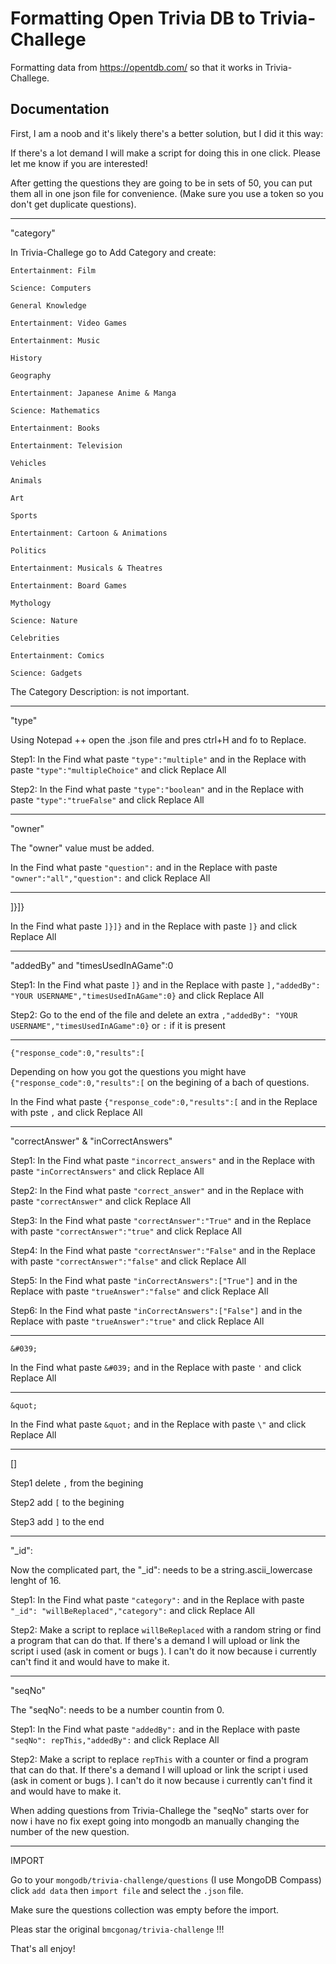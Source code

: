 # Formatting Open Trivia DB to Trivia-Challege

Formatting data from https://opentdb.com/ so that it works in Trivia-Challege.

## Documentation

First, I am a noob and it's likely there's a better solution, but I did it this way:

If there's a lot demand I will make a script for doing this in one click. Please let me know if you are interested!

After getting the questions they are going to be in sets of 50, you can put them all in one json file for convenience. (Make sure you use a token so you don't get duplicate questions).

--------------------------------------------------

"category"

In Trivia-Challege go to Add Category and create:

```Entertainment: Film```

```Science: Computers```

```General Knowledge```

```Entertainment: Video Games```

```Entertainment: Music```

```History```

```Geography```

```Entertainment: Japanese Anime & Manga```

```Science: Mathematics```

```Entertainment: Books```

```Entertainment: Television```

```Vehicles```

```Animals```

```Art```

```Sports```

```Entertainment: Cartoon & Animations```

```Politics```

```Entertainment: Musicals & Theatres```

```Entertainment: Board Games```

```Mythology```

```Science: Nature```

```Celebrities```

```Entertainment: Comics```

```Science: Gadgets```

The Category Description: is not important.

--------------------------------------------------

"type"

Using Notepad ++ open the .json file and pres ctrl+H and fo to Replace.

Step1: In the Find what paste ```"type":"multiple"``` and in the Replace with paste ```"type":"multipleChoice"``` and click Replace All

Step2: In the Find what paste ```"type":"boolean"``` and in the Replace with paste ```"type":"trueFalse"``` and click Replace All

--------------------------------------------------

"owner"

The "owner" value must be added.

In the Find what paste ```"question":``` and in the Replace with paste ```"owner":"all","question":``` and click Replace All

--------------------------------------------------

]}]}

In the Find what paste ```]}]}``` and in the Replace with paste ```]}``` and click Replace All

--------------------------------------------------
 
"addedBy" and "timesUsedInAGame":0

Step1: In the Find what paste ```]}``` and in the Replace with paste ```],"addedBy": "YOUR USERNAME","timesUsedInAGame":0}``` and click Replace All

Step2: Go to the end of the file and delete an extra ```,"addedBy": "YOUR USERNAME","timesUsedInAGame":0}``` or ```:``` if it is present

--------------------------------------------------

```{"response_code":0,"results":[```

Depending on how you got the questions you might have ```{"response_code":0,"results":[``` on the begining of a bach of questions.

In the Find what paste ```{"response_code":0,"results":[``` and in the Replace with pste ```,``` and click Replace All

--------------------------------------------------

"correctAnswer" & "inCorrectAnswers"

Step1: In the Find what paste ```"incorrect_answers"``` and in the Replace with paste ```"inCorrectAnswers"``` and click Replace All

Step2: In the Find what paste ```"correct_answer"``` and in the Replace with paste ```"correctAnswer"``` and click Replace All

Step3: In the Find what paste ```"correctAnswer":"True"``` and in the Replace with paste ```"correctAnswer":"true"``` and click Replace All

Step4: In the Find what paste ```"correctAnswer":"False"``` and in the Replace with paste ```"correctAnswer":"false"``` and click Replace All

Step5: In the Find what paste ```"inCorrectAnswers":["True"]``` and in the Replace with paste ```"trueAnswer":"false"``` and click Replace All

Step6: In the Find what paste ```"inCorrectAnswers":["False"]``` and in the Replace with paste ```"trueAnswer":"true"``` and click Replace All

--------------------------------------------------

```&#039;```

In the Find what paste ```&#039;``` and in the Replace with paste ```'``` and click Replace All

--------------------------------------------------

```&quot;```

In the Find what paste ```&quot;``` and in the Replace with paste ```\"``` and click Replace All

--------------------------------------------------

[]

Step1 delete ```,``` from the begining

Step2 add ```[``` to the begining

Step3 add ```]``` to the end

--------------------------------------------------

"_id":

Now the complicated part, the "_id": needs to be a string.ascii_lowercase lenght of 16.

Step1: In the Find what paste ```"category":``` and in the Replace with paste ```"_id": "willBeReplaced","category":``` and click Replace All

Step2: Make a script to replace ```willBeReplaced``` with a random string or find a program that can do that. If there's a demand I will upload or link the script i used (ask in coment or bugs ). I can't do it now because i currently can't find it and would have to make it.

--------------------------------------------------

"seqNo"

The "seqNo": needs to be a number countin from 0.

Step1: In the Find what paste ```"addedBy":``` and in the Replace with paste ```"seqNo": repThis,"addedBy":``` and click Replace All

Step2: Make a script to replace ```repThis``` with a counter or find a program that can do that. If there's a demand I will upload or link the script i used (ask in coment or bugs ). I can't do it now because i currently can't find it and would have to make it.

When adding questions from Trivia-Challege the "seqNo" starts over for now i have no fix exept going into mongodb an manually changing the number of the new question.

--------------------------------------------------

IMPORT

Go to your ```mongodb/trivia-challenge/questions``` (I use MongoDB Compass) click ```add data``` then ```import file``` and select the ```.json``` file.

Make sure the questions collection was empty before the import.

Pleas star the original ```bmcgonag/trivia-challenge``` !!!

That's all enjoy! 
